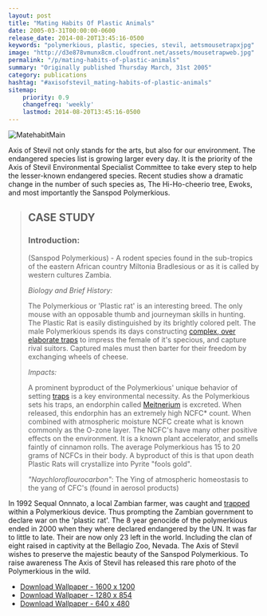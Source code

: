 ```yaml
---
layout: post
title: "Mating Habits Of Plastic Animals"
date: 2005-03-31T00:00:00-0600
release_date: 2014-08-20T13:45:16-0500
keywords: "polymerkious, plastic, species, stevil, aetsmousetrapxjpg"
image: "http://d3e878vmunx8cm.cloudfront.net/assets/mousetrapweb.jpg"
permalink: "/p/mating-habits-of-plastic-animals"
summary: "Originally published Thursday March, 31st 2005"
category: publications
hashtag: "#axisofstevil_mating-habits-of-plastic-animals"
sitemap:
    priority: 0.9
    changefreq: 'weekly'
    lastmod: 2014-08-20T13:45:16-0500
---
```


[id_1]: http://d3e878vmunx8cm.cloudfront.net/assets/mousetrapweb.jpg "MatehabitMain"
![MatehabitMain][id_1]

Axis of Stevil not only stands for the arts, but also for our environment. The endangered species list is growing larger every day. It is the priority of the Axis of Stevil Environmental Specialist Committee to take every step to help the lesser-known endangered species. Recent studies show a dramatic change in the number of such species as, The Hi-Ho-cheerio tree, Ewoks, and most importantly the Sanspod Polymerkious.

> ## CASE STUDY ##
> 
> ### Introduction: ###
> 
> (Sanspod Polymerkious) - A rodent species found in the sub-tropics of the eastern African country Miltonia Bradlesious or as it is called by western cultures Zambia. 
> 
>   *Biology and Brief History:*
> 
> The Polymerkious or 'Plastic rat' is an interesting breed. The only mouse with an opposable thumb and journeyman skills in hunting. The Plastic Rat is easily distinguished by its brightly colored pelt. The male Polymerkious spends its days constructing [complex, over elaborate traps](http://d3e878vmunx8cm.cloudfront.net/assets/trap.gif "complex, over elaborate traps") to impress the female of it's specious, and capture rival suitors. Captured males must then barter for their freedom by exchanging wheels of cheese.
>  
> *Impacts:*
> 
> A prominent byproduct of the Polymerkious' unique behavior of setting [traps](http://d3e878vmunx8cm.cloudfront.net/assets/trap.gif "traps") is a key environmental necessity. As the Polymerkious sets his traps, an endorphin called [Meitnerium](http://www.webelements.com/webelements/elements/text/Mt/key.html "Meitnerium") is excreted. When released, this endorphin has an extremely high NCFC* count. When combined with atmospheric moisture NCFC create what is known commonly as the O-zone layer. The NCFC's have many other positive effects on the environment. It is a known plant accelerator, and smells faintly of cinnamon rolls. The average Polymerkious has 15 to 20 grams of NCFCs in their body. A byproduct of this is that upon death Plastic Rats will crystallize into Pyrite "fools gold".
> 
> *"Naychloroflourocarbon"*: The Ying of atmospheric homeostasis to the yang of CFC's (found in aerosol products)

In 1992 Sequal Onnnato, a local Zambian farmer, was caught and [trapped](http://d3e878vmunx8cm.cloudfront.net/assets/trap.gif "trapped") within a Polymerkious device. Thus prompting the Zambian government to declare war on the 'plastic rat'. The 8 year genocide of the polymerkious ended in 2000 when they where declared endangered by the UN. It was far to little to late. Their are now only 23 left in the world. Including the clan of eight raised in captivity at the Bellagio Zoo, Nevada. The Axis of Stevil wishes to preserve the majestic beauty of the Sanspod Polymerkious. To raise awareness The Axis of Stevil has released this rare photo of the Polymerkious in the wild.


- [Download Wallpaper - 1600 x 1200](http://d3e878vmunx8cm.cloudfront.net/assets/mousetrap1600x1200.jpg)
- [Download Wallpaper - 1280 x 854](http://d3e878vmunx8cm.cloudfront.net/assets/mousetrap1280x854.jpg)
- [Download Wallpaper - 640 x 480](http://d3e878vmunx8cm.cloudfront.net/assets/mousetrap640x480.jpg)
